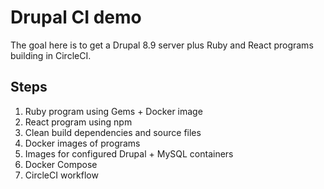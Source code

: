 # Drupal CI demo
The goal here is to get a Drupal 8.9 server plus Ruby and React programs building in CircleCI.

## Steps
1. Ruby program using Gems + Docker image
2. React program using npm
3. Clean build dependencies and source files
4. Docker images of programs
3. Images for configured Drupal + MySQL containers
4. Docker Compose
5. CircleCI workflow
